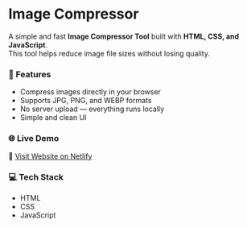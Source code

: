 # Image Compressor

A simple and fast **Image Compressor Tool** built with **HTML, CSS, and JavaScript**.  
This tool helps reduce image file sizes without losing quality.

### 🚀 Features
- Compress images directly in your browser
- Supports JPG, PNG, and WEBP formats
- No server upload — everything runs locally
- Simple and clean UI

### 🌐 Live Demo
🔗 [Visit Website on Netlify](https://crestakit.netlify.app/image-compressor)

### 💻 Tech Stack
- HTML
- CSS
- JavaScript

